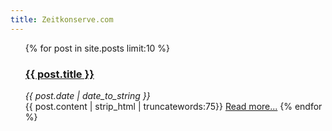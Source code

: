 ```yaml
---
title: Zeitkonserve.com
---
```


<ul class="posts">
{% for post in site.posts  limit:10 %}
    <a href="{{ BASE_PATH }}{{ post.url }}"><h3> {{ post.title }}<br /></h3></a>
	<i>{{ post.date | date_to_string }}<br /></i>
        {{ post.content | strip_html | truncatewords:75}}
            <a href="{{ post.url }}">Read more...</a>
    {% endfor %}
</ul>
